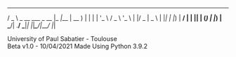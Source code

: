    ___                   ___      ____  
  / _ \ _ __   ___ _ __ |_ _|___ | __ ) 
 | | | | '_ \ / _ \ '_ \ | |/ _ \|  _ \ 
 | |_| | |_) |  __/ | | || | (_) | |_) |
  \___/| .__/ \___|_| |_|___\___/|____/ 
       |_|                              

University of Paul Sabatier - Toulouse		      	  	  
Beta v1.0 - 10/04/2021
Made Using Python 3.9.2
